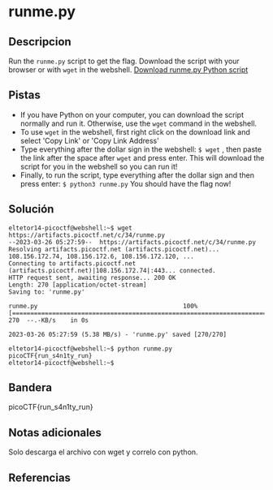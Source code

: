 # runme.py

## Descripcion
Run the `runme.py` script to get the flag. Download the script with your browser or with `wget` in the webshell. [Download runme.py Python script](https://artifacts.picoctf.net/c/34/runme.py)

## Pistas
- If you have Python on your computer, you can download the script normally and run it. Otherwise, use the `wget` command in the webshell.
- To use `wget` in the webshell, first right click on the download link and select 'Copy Link' or 'Copy Link Address'
- Type everything after the dollar sign in the webshell: `$ wget` , then paste the link after the space after `wget` and press enter. This will download the script for you in the webshell so you can run it!
- Finally, to run the script, type everything after the dollar sign and then press enter: `$ python3 runme.py` You should have the flag now!

## Solución

```
eltetor14-picoctf@webshell:~$ wget https://artifacts.picoctf.net/c/34/runme.py
--2023-03-26 05:27:59--  https://artifacts.picoctf.net/c/34/runme.py
Resolving artifacts.picoctf.net (artifacts.picoctf.net)... 108.156.172.74, 108.156.172.6, 108.156.172.120, ...
Connecting to artifacts.picoctf.net (artifacts.picoctf.net)|108.156.172.74|:443... connected.
HTTP request sent, awaiting response... 200 OK
Length: 270 [application/octet-stream]
Saving to: 'runme.py'

runme.py                                        100%[======================================================================================================>]     270  --.-KB/s    in 0s      

2023-03-26 05:27:59 (5.38 MB/s) - 'runme.py' saved [270/270]

eltetor14-picoctf@webshell:~$ python runme.py
picoCTF{run_s4n1ty_run}
eltetor14-picoctf@webshell:~$
```

## Bandera
picoCTF{run_s4n1ty_run}

## Notas adicionales
Solo descarga el archivo con wget y correlo con python.

## Referencias